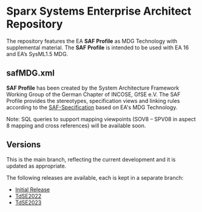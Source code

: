 # Sparx Systems Enterprise Architect Repository
The repository features the EA **SAF Profile** as MDG Technology with supplemental material. The **SAF Profile** is intended to be used with EA 16 and EA’s SysML1.5 MDG.

## safMDG.xml
**SAF Profile** has been created by the System Architecture Framework Working Group of the German Chapter of INCOSE, GfSE e.V. The SAF Profile provides the stereotypes, specification views and linking rules according to the [SAF-Specification](https://github.com/GfSE/SAF-Specification) based on EA's MDG Technology.

Note: SQL queries to support mapping viewpoints (SOV8 – SPV08 in aspect 8 mapping and cross references) will be available soon.


## Versions
This is the main branch, reflecting the current development and it is updated as appropriate.

The following releases are available, each is kept in a separate branch:
* [Initial Release](https://github.com/GfSE/SAF-EA-Profile/tree/Initial-Release)
* [TdSE2022](https://github.com/GfSE/SAF-EA-Profile/tree/TdSE2022)
* [TdSE2023](https://github.com/GfSE/SAF-EA-Profile/tree/TdSE2023)

